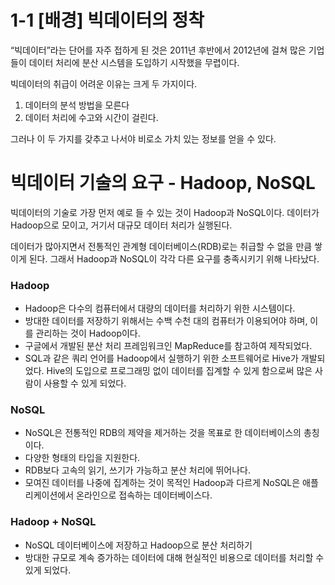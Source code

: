 # 1-1 [배경] 빅데이터의 정착

“빅데이터”라는 단어를 자주 접하게 된 것은 2011년 후반에서 2012년에 걸쳐 많은 기업들이 데이터 처리에 분산 시스템을 도입하기 시작했을 무렵이다.

빅데이터의 취급이 어려운 이유는 크게 두 가지이다.

1. 데이터의 분석 방법을 모른다
2. 데이터 처리에 수고와 시간이 걸린다.

그러나 이 두 가지를 갖추고 나서야 비로소 가치 있는 정보를 얻을 수 있다.

# 빅데이터 기술의 요구 - Hadoop, NoSQL
빅데이터의 기술로 가장 먼저 예로 들 수 있는 것이 Hadoop과 NoSQL이다.
데이터가 Hadoop으로 모이고, 거기서 대규모 데이터 처리가 실행된다.

데이터가 많아지면서 전통적인 관계형 데이터베이스(RDB)로는 취급할 수 없을 만큼 쌓이게 된다.
그래서 Hadoop과 NoSQL이 각각 다른 요구를 충족시키기 위해 나타났다.

### Hadoop
* Hadoop은 다수의 컴퓨터에서 대량의 데이터를 처리하기 위한 시스템이다.
* 방대한 데이터를 저장하기 위해서는 수백 수천 대의 컴퓨터가 이용되어야 하며, 이를 관리하는 것이 Hadoop이다.
* 구글에서 개발된 분산 처리 프레임워크인 MapReduce를 참고하여 제작되었다.
* SQL과 같은 쿼리 언어를 Hadoop에서 실행하기 위한 소프트웨어로 Hive가 개발되었다. Hive의 도입으로 프로그래밍 없이 데이터를 집계할 수 있게 함으로써 많은 사람이 사용할 수 있게 되었다.

### NoSQL
* NoSQL은 전통적인 RDB의 제약을 제거하는 것을 목표로 한 데이터베이스의 총칭이다.
* 다양한 형태의 타입을 지원한다.
* RDB보다 고속의 읽기, 쓰기가 가능하고 분산 처리에 뛰어나다.
* 모여진 데이터를 나중에 집계하는 것이 목적인 Hadoop과 다르게 NoSQL은 애플리케이션에서 온라인으로 접속하는 데이터베이스다.

### Hadoop + NoSQL
* NoSQL 데이터베이스에 저장하고 Hadoop으로 분산 처리하기
* 방대한 규모로 계속 증가하는 데이터에 대해 현실적인 비용으로 데이터를 처리할 수 있게 되었다.



